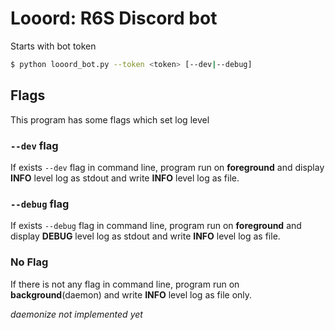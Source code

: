 # Looord: R6S Discord bot

Starts with bot token
```bash
$ python looord_bot.py --token <token> [--dev|--debug]
```

## Flags
This program has some flags which set log level

### `--dev` flag
If exists `--dev` flag in command line, program run on **foreground** and
display **INFO** level log as stdout and write **INFO** level log as file.

### `--debug` flag
If exists `--debug` flag in command line, program run on **foreground** and
display **DEBUG** level log as stdout and write **INFO** level log as file.

### No Flag
If there is not any flag in command line, program run on **background**(daemon) and write **INFO** level log as file only.

*daemonize not implemented yet* 